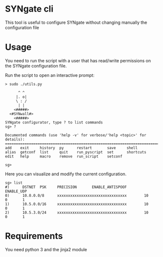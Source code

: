 # SYNgate cli

This tool is useful to configure SYNgate without changing manually the configuration file

# Usage

You need to run the script with a user that has read/write permissions on the SYNgate configuration file.

Run the script to open an interactive prompt:

    > sudo ./utils.py 
    
          ^ ^
         |. o|
         \ : /
          | |
        <#####>
      <#SYNwall#>
        <#####>
    SYNgate configurator, type ? to list commands
    sg> ?
    
    Documented commands (use 'help -v' for verbose/'help <topic>' for details):
    ===========================================================================
    add    exit     history  py      restart       save     shell    
    alias  getconf  list     quit    run_pyscript  set      shortcuts
    edit   help     macro    remove  run_script    setconf
    
    sg>

Here you can visualize and modify the current configuration.

    sg> list
    #)      DSTNET  PSK     PRECISION       ENABLE_ANTISPOOF        ENABLE_UDP
    0)      10.0.0.0/8      xxxxxxxxxxxxxxxxxxxxxxxxxxxxxxxx        10      0       1
    1)      10.5.0.0/16     xxxxxxxxxxxxxxxxxxxxxxxxxxxxxxxx        10      0       1
    2)      10.5.3.0/24     xxxxxxxxxxxxxxxxxxxxxxxxxxxxxxxx        10      0       1

# Requirements

You need python 3 and the jinja2 module
